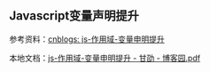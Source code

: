 ## Javascript变量声明提升

参考资料：[cnblogs: js-作用域-变量申明提升](https://www.cnblogs.com/gshao/p/9561029.html)

本地文档：[js-作用域-变量申明提升 - 甘劭 - 博客园.pdf](file:///../assets\doc)